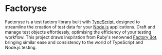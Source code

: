 # Factoryse

Factoryse is a test factory library built with [TypeScript](https://www.typescriptlang.org/), designed to streamline the creation of test data for your [Node.js](https://nodejs.org/) applications. Craft and manage test objects effortlessly, optimising the efficiency of your testing workflow. This project draws inspiration from Ruby's renowned [Factory Bot](https://github.com/thoughtbot/factory_bot), bringing similar ease and consistency to the world of TypeScript and Node.js testing.